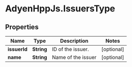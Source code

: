 # AdyenHppJs.IssuersType

## Properties
Name | Type | Description | Notes
------------ | ------------- | ------------- | -------------
**issuerId** | **String** | ID of the issuer. | [optional] 
**name** | **String** | Name of the issuer | [optional] 


